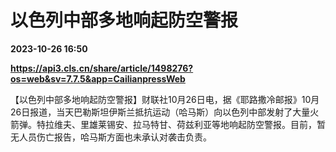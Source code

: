 # 以色列中部多地响起防空警报

**2023-10-26 16:50**

**https://api3.cls.cn/share/article/1498276?os=web&sv=7.7.5&app=CailianpressWeb**

【以色列中部多地响起防空警报】财联社10月26日电，据《耶路撒冷邮报》10月26日报道，当天巴勒斯坦伊斯兰抵抗运动（哈马斯）向以色列中部发射了大量火箭弹。特拉维夫、里雄莱锡安、拉马特甘、荷兹利亚等地响起防空警报。目前，暂无人员伤亡报告，哈马斯方面也未承认对袭击负责。